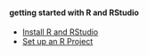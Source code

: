 #### getting started with R and RStudio

-   [Install R and RStudio](install_R.md)
-   [Set up an R Project](setup_R_project.md)
